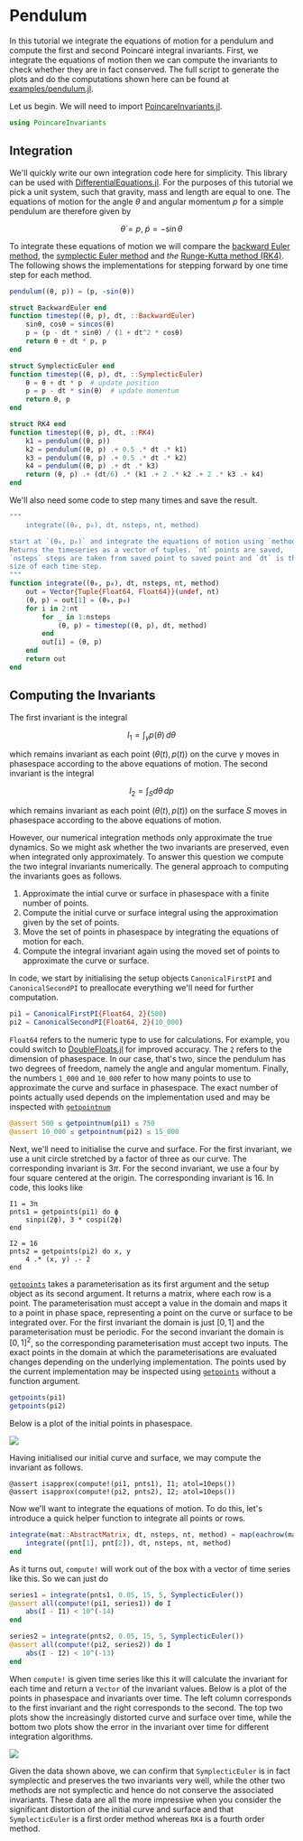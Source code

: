 # Pendulum

In this tutorial we integrate the equations of motion for a pendulum and compute the first and second Poincaré integral invariants.
First, we integrate the equations of motion then we can compute the invariants to check whether they are in fact conserved.
The full script to generate the plots and do the computations shown here can be found at [examples/pendulum.jl](https://github.com/JuliaGNI/PoincareInvariants.jl/examples/pendulum.jl).

Let us begin. We will need to import [PoincareInvariants.jl](https://github.com/JuliaGNI/PoincareInvariants.jl).

```julia
using PoincareInvariants
```

## Integration

We'll quickly write our own integration code here for simplicity.
This library can be used with [DifferentialEquations.jl](https://github.com/SciML/DifferentialEquations.jl).
For the purposes of this tutorial we pick a unit system, such that gravity, mass and length are equal to one.
The equations of motion for the angle $\theta$ and angular momentum $p$ for a simple pendulum are therefore given by

```math
\dot{\theta} = p,\; \dot{p} = -\sin{\theta}
```

To integrate these equations of motion we will compare the [backward Euler method](https://en.wikipedia.org/wiki/Backward_Euler_method), the [symplectic Euler method](https://en.wikipedia.org/wiki/Semi-implicit_Euler_method) and *the* [Runge-Kutta method (RK4)](https://en.wikipedia.org/wiki/Runge–Kutta_methods#The_Runge–Kutta_method).
The following shows the implementations for stepping forward by one time step for each method.

```julia
pendulum((θ, p)) = (p, -sin(θ))

struct BackwardEuler end
function timestep((θ, p), dt, ::BackwardEuler)
    sinθ, cosθ = sincos(θ)
    p = (p - dt * sinθ) / (1 + dt^2 * cosθ)
    return θ + dt * p, p
end

struct SymplecticEuler end
function timestep((θ, p), dt, ::SymplecticEuler)
    θ = θ + dt * p  # update position
    p = p - dt * sin(θ)  # update momentum
    return θ, p
end

struct RK4 end
function timestep((θ, p), dt, ::RK4)
    k1 = pendulum((θ, p))
    k2 = pendulum((θ, p) .+ 0.5 .* dt .* k1)
    k3 = pendulum((θ, p) .+ 0.5 .* dt .* k2)
    k4 = pendulum((θ, p) .+ dt .* k3)
    return (θ, p) .+ (dt/6) .* (k1 .+ 2 .* k2 .+ 2 .* k3 .+ k4)
end
```

We'll also need some code to step many times and save the result.

```julia
"""
    integrate((θ₀, p₀), dt, nsteps, nt, method)

start at `(θ₀, p₀)` and integrate the equations of motion using `method`.
Returns the timeseries as a vector of tuples. `nt` points are saved,
`nsteps` steps are taken from saved point to saved point and `dt` is the
size of each time step.
"""
function integrate((θ₀, p₀), dt, nsteps, nt, method)
    out = Vector{Tuple{Float64, Float64}}(undef, nt)
    (θ, p) = out[1] = (θ₀, p₀)
    for i in 2:nt
        for _ in 1:nsteps
            (θ, p) = timestep((θ, p), dt, method)
        end
        out[i] = (θ, p)
    end
    return out
end
```

## Computing the Invariants

The first invariant is the integral

```math
I_{1} = \int_{\gamma} p(\theta) \, d\theta
```

which remains invariant as each point $(\theta(t), p(t))$ on the curve $\gamma$ moves in phasespace according to the above equations of motion.
The second invariant is the integral

```math
I_{2} = \int_{S} d\theta \, dp
```

which remains invariant as each point $(\theta(t), p(t))$ on the surface $S$ moves in phasespace according to the above equations of motion.

However, our numerical integration methods only approximate the true dynamics. So we might ask whether the two invariants are preserved,
even when integrated only approximately. To answer this question we compute the two integral invariants numerically.
The general approach to computing the invariants goes as follows.

1. Approximate the intial curve or surface in phasespace with a finite number of points.
2. Compute the initial curve or surface integral using the approximation given by the set of points.
3. Move the set of points in phasespace by integrating the equations of motion for each.
4. Compute the integral invariant again using the moved set of points to approximate the curve or surface.

In code, we start by initialising the setup objects `CanonicalFirstPI` and `CanonicalSecondPI` to preallocate everything we'll need for further computation.

```julia
pi1 = CanonicalFirstPI{Float64, 2}(500)
pi2 = CanonicalSecondPI{Float64, 2}(10_000)
```

`Float64` refers to the numeric type to use for calculations. For example, you could switch to [DoubleFloats.jl](https://github.com/JuliaMath/DoubleFloats.jl) for improved accuracy. The `2` refers to the dimension of phasespace. In our case, that's two, since the pendulum has two degrees of freedom, namely the angle and angular momentum. Finally, the numbers `1_000` and `10_000` refer to how many points to use to approximate the curve and surface in phasespace. The exact number of points actually used depends on the implementation used and may be inspected with [`getpointnum`](@ref)

```julia
@assert 500 ≤ getpointnum(pi1) ≤ 750
@assert 10_000 ≤ getpointnum(pi2) ≤ 15_000
```

Next, we'll need to initialise the curve and surface. For the first invariant, we use a unit circle stretched by a factor of three as our curve. The corresponding invariant is $3\pi$. For the second invariant, we use a four by four square centered at the origin. The corresponding invariant is $16$.  In code, this looks like

```
I1 = 3π
pnts1 = getpoints(pi1) do ϕ
    sinpi(2ϕ), 3 * cospi(2ϕ)
end

I2 = 16
pnts2 = getpoints(pi2) do x, y
    4 .* (x, y) .- 2
end
```

[`getpoints`](@ref) takes a parameterisation as its first argument and the setup object as its second argument. It returns a matrix, where each row is a point. The parameterisation must accept a value in the domain and maps it to a point in phase space, representing a point on the curve or surface to be integrated over. For the first invariant the domain is just $[0,1]$ and the parameterisation must be periodic. For the second invariant the domain is $[0,1]^{2}$, so the corresponding parameterisation must accept two inputs. The exact points in the domain at which the parameterisations are evaluated changes depending on the underlying implementation. The points used by the current implementation may be inspected using [`getpoints`](@ref) without a function argument.

```julia
getpoints(pi1)
getpoints(pi2)
```

Below is a plot of the initial points in phasespace.

![](pendulum_init.png)

Having initialised our initial curve and surface, we may compute the invariant as follows.

```
@assert isapprox(compute!(pi1, pnts1), I1; atol=10eps())
@assert isapprox(compute!(pi2, pnts2), I2; atol=10eps())
```

Now we'll want to integrate the equations of motion. To do this, let's introduce a quick helper function to integrate all points or rows.

```julia
integrate(mat::AbstractMatrix, dt, nsteps, nt, method) = map(eachrow(mat)) do pnt
    integrate((pnt[1], pnt[2]), dt, nsteps, nt, method)
end
```

As it turns out, `compute!` will work out of the box with a vector of time series like this. So we can just do

```julia
series1 = integrate(pnts1, 0.05, 15, 5, SymplecticEuler())
@assert all(compute!(pi1, series1)) do I
    abs(I - I1) < 10^(-14)
end

series2 = integrate(pnts2, 0.05, 15, 5, SymplecticEuler())
@assert all(compute!(pi2, series2)) do I
    abs(I - I2) < 10^(-13)
end
```

When `compute!` is given time series like this it will calculate the invariant for each time and return a `Vector` of the invariant values. Below is a plot of the points in phasespace and invariants over time. The left column corresponds to the first invariant and the right corresponds to the second. The top two plots show the increasingly distorted curve and surface over time, while the bottom two plots show the error in the invariant over time for different integration algorithms.

![](pendulum.png)

Given the data shown above, we can confirm that `SymplecticEuler` is in fact symplectic and preserves the two invariants very well, while the other two methods are not symplectic and hence do not conserve the associated invariants. These data are all the more impressive when you consider the significant distortion of the initial curve and surface and that `SymplecticEuler` is a first order method whereas `RK4` is a fourth order method.
